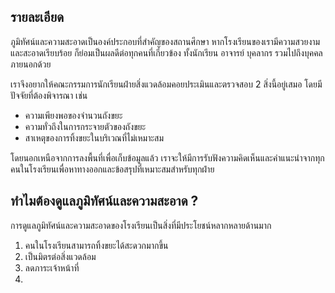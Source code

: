 ## รายละเอียด
ภูมิทัศน์และความสะอาดเป็นองค์ประกอบที่สำคัญของสถานศึกษา หากโรงเรียนของเรามีความสวยงามและสะอาดเรียบร้อย ก็ย่อมเป็นผลดีต่อทุกคนที่เกี่ยวข้อง ทั้งนักเรียน อาจารย์ บุคลากร รวมไปถึงบุคคลภายนอกด้วย

เราจึงอยากให้คณะกรรมการนักเรียนฝ่ายสิ่งแวดล้อมคอยประเมินและตรวจสอบ 2 สิ่งนี้อยู่เสมอ โดยมีปัจจัยที่ต้องพิจารณา เช่น
- ความเพียงพอของจำนวนถังขยะ
- ความทั่วถึงในการกระจายตัวของถังขยะ
- สาเหตุของการทิ้งขยะในบริเวณที่ไม่เหมาะสม

โดยนอกเหนือจากการลงพื้นที่เพื่อเก็บข้อมูลแล้ว เราจะให้มีการรับฟังความคิดเห็นและคำแนะนำจากทุกคนในโรงเรียนเพื่อหาทางออกและข้อสรุปที่เหมาะสมสำหรับทุกฝ่าย

## ทำไมต้องดูแลภูมิทัศน์และความสะอาด ?
การดูแลภูมิทัศน์และความสะอาดของโรงเรียนเป็นสิ่งที่มีประโยชน์หลากหลายด้านมาก
1. คนในโรงเรียนสามารถทิ้งขยะได้สะดวกมากขึ้น
2. เป็นมิตรต่อสิ่งแวดล้อม
3. ลดภาระเจ้าหน้าที่
4. 
<!--stackedit_data:
eyJoaXN0b3J5IjpbODQ2NjQzMjc4LC0yMDM0NDU3MzEzLDIwOT
YxOTc0MzUsLTk1MDkzNDMxMCw0OTExNDEyNDBdfQ==
-->